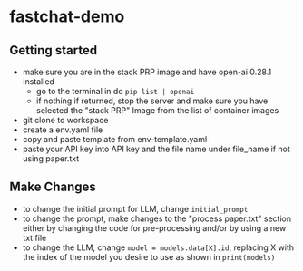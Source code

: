 # fastchat-demo

## Getting started
- make sure you are in the stack PRP image and have open-ai 0.28.1 installed
    * go to the terminal in do `pip list | openai`
    * if nothing if returned, stop the server and make sure you have selected the "stack PRP" Image from the list of container images
- git clone to workspace
- create a env.yaml file
- copy and paste template from env-template.yaml
- paste your API key into API key and the file name under file_name if not using paper.txt

## Make Changes
- to change the initial prompt for LLM, change `initial_prompt`
- to change the prompt, make changes to the "process paper.txt" section either by changing the code for pre-processing and/or by using a new txt file
- to change the LLM, change `model = models.data[X].id`, replacing X with the index of the model you desire to use as shown in `print(models)`
  
